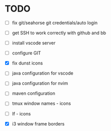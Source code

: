 # TODO 
- [ ] fix git/seahorse git credentials/auto login
- [ ] get SSH to work correctly with github and bb
- [ ] install vscode server
- [ ] configure GIT
- [X] fix dunst icons
- [ ] java configuration for vscode
- [ ] java configuration for nvim
- [ ] maven configuration
- [ ] tmux window names - icons
- [ ] lf - icons
- [X] i3 window frame borders


